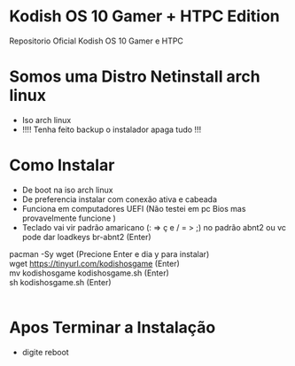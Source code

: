 # Kodish OS 10 Gamer + HTPC Edition 

Repositorio Oficial Kodish OS 10 Gamer e HTPC

# Somos uma Distro Netinstall arch linux 

* Iso arch linux
* !!!! Tenha feito backup o instalador apaga tudo !!!

# Como Instalar 

* De boot na iso arch linux
* De preferencia instalar com conexão ativa e cabeada
* Funciona em computadores UEFI (Não testei em pc Bios mas provavelmente funcione )
* Teclado vai vir padrão amaricano (: => ç e / = > ;) no padrão abnt2 ou vc pode dar loadkeys br-abnt2 (Enter)
  

pacman -Sy wget (Precione Enter e dia y para instalar) <br>
wget https://tinyurl.com/kodishosgame (Enter) <br>
mv kodishosgame kodishosgame.sh (Enter) <br>
sh kodishosgame.sh (Enter) <br><br>
# Apos Terminar a Instalação 
* digite reboot
